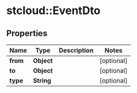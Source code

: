 # stcloud::EventDto

## Properties
| Name     | Type       | Description | Notes      |
| -------- | ---------- | ----------- | ---------- |
| **from** | **Object** |             | [optional] |
| **to**   | **Object** |             | [optional] |
| **type** | **String** |             | [optional] |
